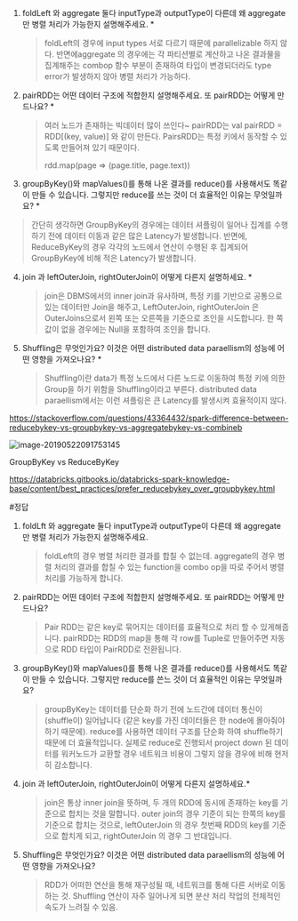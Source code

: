 1. foldLeft 와 aggregate 둘다 inputType과 outputType이 다른데 왜 aggregate 만 병렬 처리가 가능한지 설명해주세요. *

   > foldLeft의 경우에 input types 서로 다르기 때문에 parallelizable 하지 않다. 반면에aggregate 의 경우에는 각 파티션별로 계산하고 나온 결과물을 집계해주는 combop 함수 부분이 존재하여 타입이 변경되더라도 type error가 발생하지 않아 병렬 처리가 가능하다.

2. pairRDD는 어떤 데이터 구조에 적합한지 설명해주세요. 또 pairRDD는 어떻게 만드나요? *

   > 여러 노드가 존재하는 빅데이터 많이 쓰인다~ pairRDD는 val pairRDD = RDD[(key, value)] 와 같이 만든다. PairsRDD는 특정 키에서 동작할 수 있도록 만들어져 있기 때문이다.
   >
   > rdd.map(page => (page.title, page.text))

3. groupByKey()와 mapValues()를 통해 나온 결과를 reduce()를 사용해서도 똑같이 만들 수 있습니다. 그렇지만 reduce를 쓰는 것이 더 효율적인 이유는 무엇일까요? *
  
> 간단히 생각하면 GroupByKey의 경우에는 데이터 셔플링이 일어나 집계를 수행하기 전에 데이터 이동과 같은 많은 Latency가 발생합니다. 반면에, ReduceByKey의 경우 각각의 노드에서 연산이 수행된 후 집계되어 GroupByKey에 비해 적은 Latency가 발생합니다.
  
4. join 과 leftOuterJoin, rightOuterJoin이 어떻게 다른지 설명하세요. *

   >
   > join은 DBMS에서의 inner join과 유사하며, 특정 키를 기반으로 공통으로 있는 데이터만 Join을 해주고, LeftOuterJoin, rightOuterJoin 은 OuterJoins으로서 왼쪽 또는 오른쪽을 기준으로 조인을 시도합니다. 한 쪽 값이 없을 경우에는 Null을 포함하여 조인을 합니다. 

5. Shuffling은 무엇인가요? 이것은 어떤 distributed data paraellism의 성능에 어떤 영향을 가져오나요? *

   > Shuffling이란 data가 특정 노드에서 다른 노드로 이동하여 특정 키에 의한 Group을 하기 위함을 Shuffling이라고 부른다. distributed data paraellism에서는 이런 셔플링은 큰 Latency를 발생시켜 효율적이지 않다.


https://stackoverflow.com/questions/43364432/spark-difference-between-reducebykey-vs-groupbykey-vs-aggregatebykey-vs-combineb

![image-20190522091753145](https://ws4.sinaimg.cn/large/006tNc79gy1g39s5pqf8fj31670cv782.jpg)

GroupByKey vs  ReduceByKey

https://databricks.gitbooks.io/databricks-spark-knowledge-base/content/best_practices/prefer_reducebykey_over_groupbykey.html



#정답

1. foldLft 와 aggregate 둘다 inputType과 outputType이 다른데 왜 aggregate 만 병렬 처리가 가능한지 설명해주세요.

   > foldLeft의 경우 병렬 처리한 결과를 합칠 수 없는데. aggregate의 경우 병렬 처리의 결과를 합칠 수 있는 function을 combo op을 따로 주어서 병렬처리를 가능하게 합니다.

2. pairRDD는 어떤 데이터 구조에 적합한지 설명해주세요. 또 pairRDD는 어떻게 만드나요?

   > Pair RDD는 같은 key로 묶어지는 데이터를 효율적으로 처리 할 수 있게해줍니다. pairRDD는 RDD의 map을 통해 각 row를 Tuple로 만들어주면 자동으로 RDD 타입이 PairRDD로 전환됩니다.

3. groupByKey()와 mapValues()를 통해 나온 결과를 reduce()를 사용해서도 똑같이 만들 수 있습니다. 그렇지만 reduce를 쓴느 것이 더 효율적인 이유는 무엇일까요?

   > groupByKey는 데이터를 단순화 하기 전에 노드간에 데이터 통신이 (shuffle이) 일어납니다 (같은 key를 가진 데이터들은 한 node에 몰아줘야하기 때문에).
   > reduce를 사용하면 데이터 구조를 단순화 하여 shuffle하기 때문에 더 효율적입니다.
   > 실제로 reduce로 진행되서 project down 된 데이터를 워커노드가 교환할 경우 네트워크 비용이 그렇지 않을 경우에 비해 현저히 감소합니다.

4. join 과 leftOuterJoin, rightOuterJoin이 어떻게 다른지 설명하세요.*

   >  join은 통상 inner join을 뜻하며, 두 개의 RDD에 동시에 존재하는 key를 기준으로 합치는 것을 말합니다. outer join의 경우 기준이 되는 한쪽의 key를 기준으로 합치는 것으로, leftOuterJoin 의 경우 첫번째 RDD의 key를 기준으로 합치게 되고, rightOuterJoin 의 경우 그 반대입니다.

5. Shuffling은 무엇인가요? 이것은 어떤 distributed data paraellism의 성능에 어떤 영향을 가져오나요?

   >  RDD가 어떠한 연산을 통해 재구성될 때, 네트워크를 통해 다른 서버로 이동하는 것. Shuffling 연산이 자주 일어나게 되면 분산 처리 작업의 전체적인 속도가 느려질 수 있음.